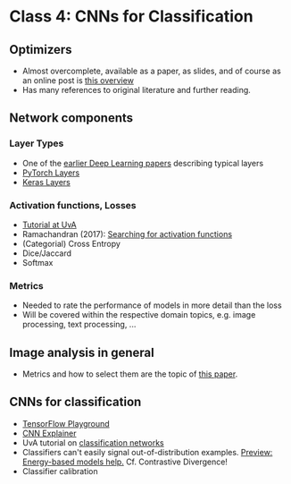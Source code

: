 # Class 4: CNNs for Classification

## Optimizers
* Almost overcomplete, available as a paper, as slides, and of course as an online post is [this overview](https://ruder.io/optimizing-gradient-descent/)
* Has many references to original literature and further reading.
## Network components

### Layer Types
- One of the [earlier Deep Learning papers](http://vision.stanford.edu/cs598_spring07/papers/Lecun98.pdf) describing typical layers
- [PyTorch Layers](https://pytorch.org/docs/stable/nn.html)
- [Keras Layers](https://keras.io/api/layers/)

### Activation functions, Losses

* [Tutorial at UvA](https://uvadlc-notebooks.readthedocs.io/en/latest/tutorial_notebooks/tutorial3/Activation_Functions.html)
* Ramachandran (2017): [Searching for activation functions](https://arxiv.org/abs/1710.05941)
* (Categorial) Cross Entropy
* Dice/Jaccard
* Softmax

### Metrics

* Needed to rate the performance of models in more detail than the loss
* Will be covered within the respective domain topics, e.g. image processing, text processing, ...

## Image analysis in general
- Metrics and how to select them are the topic of [this paper](https://arxiv.org/pdf/2206.01653.pdf).

## CNNs for classification
- [TensorFlow Playground](https://playground.tensorflow.org/)
- [CNN Explainer](https://poloclub.github.io/cnn-explainer/)
- UvA tutorial on [classification networks](https://uvadlc-notebooks.readthedocs.io/en/latest/tutorial_notebooks/tutorial5/Inception_ResNet_DenseNet.html)
- Classifiers can't easily signal out-of-distribution examples. [Preview: Energy-based models help.](https://arxiv.org/abs/1912.03263) Cf. Contrastive Divergence!
- Classifier calibration
